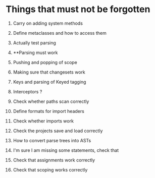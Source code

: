 #  Things that must not be forgotten

1. Carry on adding system methods
2. Define metaclasses and how to access them
3. Actually test parsing

1. **Parsing must work
2. Pushing and popping of scope 
3. Making sure that changesets work
4. Keys and parsing of Keyed tagging
5. Interceptors ?
6. Check whether paths scan correctly 
7. Define formats for import headers
8. Check whether imports work
9. Check the projects save and load correctly
10. How to convert parse trees into ASTs
11. I'm sure I am missing some statements, check that
12. Check that assignments work correctly
13. Check that scoping works correctly

